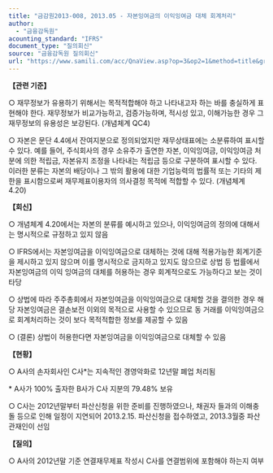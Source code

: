 ```yaml
---
title: "금감원2013-008, 2013.05 - 자본잉여금의 이익잉여금 대체 회계처리"
author:
  - "금융감독원"
acounting_standard: "IFRS"
document_type: "질의회신"
source: "금융감독원 질의회신"
url: "https://www.samili.com/acc/QnaView.asp?op=3&op2=1&method=title&group=2122-15;1&orgcode=1&searchword=&page=8&code=%EA%B8%88%EA%B0%90%EC%9B%902013%2D008%3A20130531"
---
```

**【관련 기준】**

○ 재무정보가 유용하기 위해서는 목적적합해야 하고 나타내고자 하는 바를 충실하게 표현해야 한다. 재무정보가 비교가능하고, 검증가능하며, 적시성 있고, 이해가능한 경우 그 재무정보의 유용성은 보강된다. (개념체계 QC4)

  

○ 자본은 문단 4.4에서 잔여지분으로 정의되었지만 재무상태표에는 소분류하여 표시할 수 있다. 예를 들어, 주식회사의 경우 소유주가 출연한 자본, 이익잉여금, 이익잉여금 처분에 의한 적립금, 자본유지 조정을 나타내는 적립금 등으로 구분하여 표시할 수 있다. 이러한 분류는 자본의 배당이나 그 밖의 활용에 대한 기업능력의 법률적 또는 기타의 제한을 표시함으로써 재무제표이용자의 의사결정 목적에 적합할 수 있다. (개념체계 4.20)

  
  

**【회신】**

○ 개념체계 4.20에서는 자본의 분류를 예시하고 있으나, 이익잉여금의 정의에 대해서는 명시적으로 규정하고 있지 않음

  

○ IFRS에서는 자본잉여금을 이익잉여금으로 대체하는 것에 대해 적용가능한 회계기준을 제시하고 있지 않으며 이를 명시적으로 금지하고 있지도 않으므로 상법 등 법률에서 자본잉여금의 이익 잉여금의 대체를 허용하는 경우 회계적으로도 가능하다고 보는 것이 타당

  

○ 상법에 따라 주주총회에서 자본잉여금을 이익잉여금으로 대체할 것을 결의한 경우 해당 자본잉여금은 결손보전 이외의 목적으로 사용할 수 있으므로 동 거래를 이익잉여금으로 회계처리하는 것이 보다 목적적합한 정보를 제공할 수 있음

  

○ (결론) 상법이 허용한다면 자본잉여금을 이익잉여금으로 대체할 수 있음

  
**【현황】**

○ A사의 손자회사인 C사\*는 지속적인 경영악화로 12년말 폐업 처리됨

\* A사가 100% 출자한 B사가 C사 지분의 79.48% 보유

  

○ C사는 2012년말부터 파산신청을 위한 준비를 진행하였으나, 채권자 들과의 이해충돌 등으로 인해 일정이 지연되어 2013.2.15. 파산신청을 접수하였고, 2013.3월중 파산관재인이 선임

  
**【질의】**

○ A사의 2012년말 기준 연결재무제표 작성시 C사를 연결범위에 포함해야 하는지 여부
